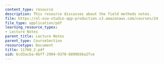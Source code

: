 ```yaml
---
content_type: resource
description: This resource discusses about the field methods notes.
file: https://ol-ocw-studio-app-production.s3.amazonaws.com/courses/24-942-grammar-of-a-less-familiar-language-spring-2003/bcd3acba0bff299493706899b56a2fce_11760_2.pdf
file_type: application/pdf
learning_resource_types:
- Lecture Notes
parent_title: Lecture Notes
parent_type: CourseSection
resourcetype: Document
title: 11760_2.pdf
uid: bcd3acba-0bff-2994-9370-6899b56a2fce
---
```

